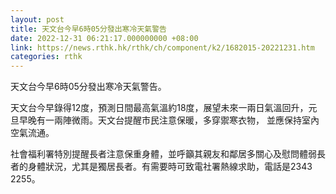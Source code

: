 ```yaml
---
layout: post
title: 天文台今早6時05分發出寒冷天氣警告
date: 2022-12-31 06:21:17.000000000 +08:00
link: https://news.rthk.hk/rthk/ch/component/k2/1682015-20221231.htm
categories: rthk
---
```


天文台今早6時05分發出寒冷天氣警告。

天文台今早錄得12度，預測日間最高氣溫約18度，展望未來一兩日氣溫回升，元旦早晚有一兩陣微雨。天文台提醒市民注意保暖，多穿禦寒衣物， 並應保持室內空氣流通。
 
社會福利署特別提醒長者注意保重身體，並呼籲其親友和鄰居多關心及慰問體弱長者的身體狀況，尤其是獨居長者。有需要時可致電社署熱線求助，電話是2343 2255。
